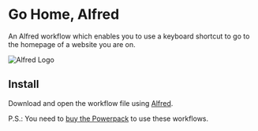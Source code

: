 # Go Home, Alfred
An Alfred workflow which enables you to use a keyboard shortcut to go to the homepage of a website you are on.

![Alfred Logo](https://cloud.githubusercontent.com/assets/398893/3528722/5b5b30c6-0792-11e4-956d-750ac3a00bd8.png)

## Install

Download and open the workflow file using [Alfred](https://www.alfredapp.com/).

P.S.: You need to [buy the Powerpack](https://buy.alfredapp.com/) to use these workflows.
